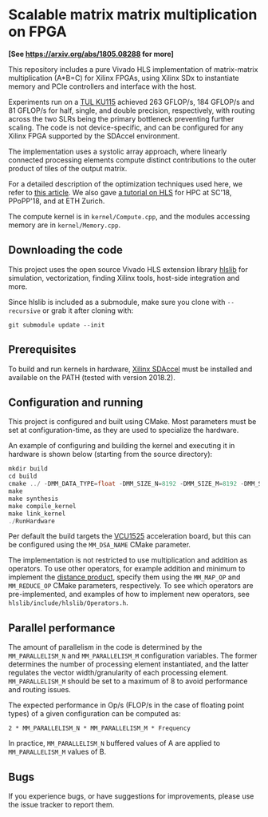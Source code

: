 Scalable matrix matrix multiplication on FPGA
=============================================

**\[See https://arxiv.org/abs/1805.08288 for more\]**

This repository includes a pure Vivado HLS implementation of matrix-matrix
multiplication (A\*B=C) for Xilinx FPGAs, using Xilinx SDx to instantiate memory
and PCIe controllers and interface with the host. 

Experiments run on a [TUL KU115](http://www.tul.com.tw/ProductsFPGA.html)
achieved 263 GFLOP/s, 184 GFLOP/s and 81 GFLOP/s for half, single, and double
precision, respectively, with routing across the two SLRs being the primary
bottleneck preventing further scaling. The code is not device-specific, and can
be configured for any Xilinx FPGA supported by the SDAccel environment. 

The implementation uses a systolic array approach, where linearly connected
processing elements compute distinct contributions to the outer product of tiles
of the output matrix. 

For a detailed description of the optimization techniques used here, we refer to
[this article](https://arxiv.org/abs/1805.08288). We also gave [a tutorial on
HLS](https://spcl.inf.ethz.ch/Teaching/2018-sc/) for HPC at SC'18, PPoPP'18, and
at ETH Zurich. 

The compute kernel is in `kernel/Compute.cpp`, and the modules accessing memory
are in `kernel/Memory.cpp`.

Downloading the code
--------------------

This project uses the open source Vivado HLS extension library
[hlslib](https://github.com/definelicht/hlslib) for simulation, vectorization,
finding Xilinx tools, host-side integration and more.

Since hlslib is included as a submodule, make sure you clone with `--recursive`
or grab it after cloning with:

```
git submodule update --init 
```

Prerequisites
-------------

To build and run kernels in hardware, [Xilinx
SDAccel](https://www.xilinx.com/support/download/index.html/content/xilinx/en/downloadNav/sdaccel-development-environment.html)
must be installed and available on the PATH (tested with version 2018.2).

Configuration and running
-------------------------

This project is configured and built using CMake. Most parameters must be set at
configuration-time, as they are used to specialize the hardware.

An example of configuring and building the kernel and executing it in hardware
is shown below (starting from the source directory):

```cpp
mkdir build
cd build
cmake ../ -DMM_DATA_TYPE=float -DMM_SIZE_N=8192 -DMM_SIZE_M=8192 -DMM_SIZE_P=8192 -DMM_PARALLELISM_N=32 -DMM_PARALLELISM_M=8 -DMM_MEMORY_TILE_SIZE_N=512 -DMM_MEMORY_TILE_SIZE_M=512
make
make synthesis
make compile_kernel 
make link_kernel
./RunHardware
```

Per default the build targets the
[VCU1525](https://www.xilinx.com/products/boards-and-kits/vcu1525-a.html)
acceleration board, but this can be configured using the `MM_DSA_NAME` CMake
parameter.

The implementation is not restricted to use multiplication and addition as
operators. To use other operators, for example addition and minimum to implement
the [distance
product](https://en.wikipedia.org/wiki/Min-plus_matrix_multiplication), specify
them using the `MM_MAP_OP` and `MM_REDUCE_OP` CMake parameters, respectively. To
see which operators are pre-implemented, and examples of how to implement new
operators,  see `hlslib/include/hlslib/Operators.h`.

Parallel performance
--------------------

The amount of parallelism in the code is determined by the `MM_PARALLELISM_N`
and `MM_PARALLELISM_M` configuration variables. The former determines the number
of processing element instantiated, and the latter regulates the vector
width/granularity of each processing element. `MM_PARALLELISM_M` should be set
to a maximum of 8 to avoid performance and routing issues.

The expected performance in Op/s (FLOP/s in the case of floating point types) of
a given configuration can be computed as:

`2 * MM_PARALLELISM_N * MM_PARALLELISM_M * Frequency`

In practice, `MM_PARALLELISM_N` buffered values of A are applied to
`MM_PARALLELISM_M` values of B. 

Bugs
----

If you experience bugs, or have suggestions for improvements, please use the
issue tracker to report them.
